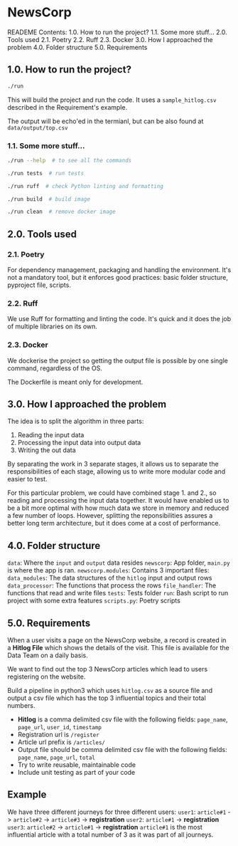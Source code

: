 # NewsCorp

READEME Contents:
1.0.  How to run the project?
1.1.  Some more stuff...
2.0.  Tools used
2.1.  Poetry
2.2.  Ruff
2.3.  Docker
3.0.  How I approached the problem
4.0.  Folder structure
5.0.  Requirements


## 1.0.  How to run the project?

```bash
./run
``` 

This will build the project and run the code. 
It uses a `sample_hitlog.csv` described in 
the Requirement's example.

The output will be echo'ed in the termianl, 
but can be also found at `data/output/top.csv`

### 1.1.  Some more stuff...

```bash
./run --help  # to see all the commands
```

```bash
./run tests  # run tests
```

```bash
./run ruff  # check Python linting and formatting
```

```bash
./run build  # build image
```

```bash
./run clean  # remove docker image
```


## 2.0.  Tools used

### 2.1.  Poetry
For dependency management, packaging and handling 
the environment. It's not a mandatory tool, but it 
enforces good practices: basic folder structure, 
pyproject file, scripts.

### 2.2.  Ruff
We use Ruff for formatting and linting the code. 
It's quick and it does the job of multiple 
libraries on its own.

### 2.3.  Docker
We dockerise the project so getting the output 
file is possible by one single command, 
regardless of the OS. 

The Dockerfile is meant only for development.


## 3.0. How I approached the problem
The idea is to split the algorithm in three parts:
1. Reading the input data
2. Processing the input data into output data
3. Writing the out data

By separating the work in 3 separate stages, 
it allows us to separate the responsibilities of 
each stage, allowing us to write more modular 
code and easier to test.

For this particular problem, we could have combined 
stage 1. and 2., so reading and processing the input 
data together. It would have enabled us to be a bit 
more optimal with how much data we store in memory and 
reduced a few number of loops. 
However, splitting the reponsibilities assures a better 
long term architecture, but it does come at a cost of 
performance.  


## 4.0.  Folder structure
`data`: Where the `input` and `output` data resides
`newscorp`: App folder, `main.py` is where the app is ran.
`newscorp.modules`: Contains 3 important files:
    `data_modules`: The data structures of the `hitlog` 
    input and output rows 
    `data_processor`: The functions that process the rows
    `file_handler`: The functions that read and write files
`tests`: Tests folder
`run`: Bash script to run project with some extra features
`scripts.py`: Poetry scripts


## 5.0.  Requirements
When a user visits a page on the NewsCorp website, a record is created in a **Hitlog File** which shows the details of the visit. This file is available for the Data Team on a daily basis.

We want to find out the top 3 NewsCorp articles which lead to users registering on the website.

Build a pipeline in python3 which uses `hitlog.csv` as a source file and output a csv file which has the top 3 influential topics and their total numbers.
- **Hitlog** is a comma delimited csv file with the following fields: `page_name`, `page_url`, `user_id`, `timestamp`
- Registration url is `/register`
- Article url prefix is `/articles/`
- Output file should be comma delimited csv file with the following fields: `page_name`, `page_url`, `total`
- Try to write reusable, maintainable code
- Include unit testing as part of your code

## Example 
We have three different journeys for three different users:
`user1`: `article#1` -> `article#2` -> `article#3` -> **registration** 
`user2`: `article#1` -> **registration**
`user3`: `article#2` -> `article#1` -> **registration**
`article#1` is the most influential article with a total number of 3 as it was part of all journeys.
